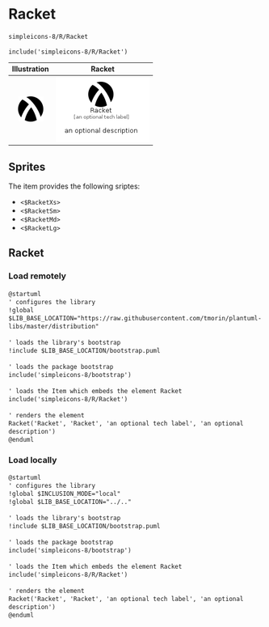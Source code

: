 # Racket


```text
simpleicons-8/R/Racket
```

```text
include('simpleicons-8/R/Racket')
```



| Illustration | Racket |
| :---: | :---: |
| ![illustration for Illustration](../../simpleicons-8/R/Racket.png) | ![illustration for Racket](../../simpleicons-8/R/Racket.Local.png) |



## Sprites
The item provides the following sriptes:

- `<$RacketXs>`
- `<$RacketSm>`
- `<$RacketMd>`
- `<$RacketLg>`





## Racket

### Load remotely
```plantuml
@startuml
' configures the library
!global $LIB_BASE_LOCATION="https://raw.githubusercontent.com/tmorin/plantuml-libs/master/distribution"

' loads the library's bootstrap
!include $LIB_BASE_LOCATION/bootstrap.puml

' loads the package bootstrap
include('simpleicons-8/bootstrap')

' loads the Item which embeds the element Racket
include('simpleicons-8/R/Racket')

' renders the element
Racket('Racket', 'Racket', 'an optional tech label', 'an optional description')
@enduml
```

### Load locally
```plantuml
@startuml
' configures the library
!global $INCLUSION_MODE="local"
!global $LIB_BASE_LOCATION="../.."

' loads the library's bootstrap
!include $LIB_BASE_LOCATION/bootstrap.puml

' loads the package bootstrap
include('simpleicons-8/bootstrap')

' loads the Item which embeds the element Racket
include('simpleicons-8/R/Racket')

' renders the element
Racket('Racket', 'Racket', 'an optional tech label', 'an optional description')
@enduml
```

